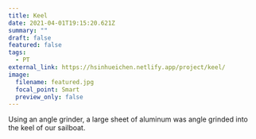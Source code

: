 ```yaml
---
title: Keel
date: 2021-04-01T19:15:20.621Z
summary: ""
draft: false
featured: false
tags:
  - PT
external_link: https://hsinhueichen.netlify.app/project/keel/
image:
  filename: featured.jpg
  focal_point: Smart
  preview_only: false
---
```

Using an angle grinder, a large sheet of aluminum was angle grinded into the keel of our sailboat.